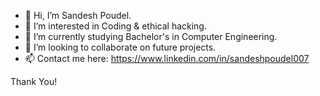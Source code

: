 - 👋 Hi, I’m Sandesh Poudel.
- 👀 I’m interested in Coding & ethical hacking.
- 🌱 I’m currently studying Bachelor's in Computer Engineering.
- 💞️ I’m looking to collaborate on future projects.
- 📫 Contact me here: https://www.linkedin.com/in/sandeshpoudel007

Thank You!

